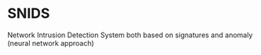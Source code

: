 # SNIDS
Network Intrusion Detection System both based on signatures and anomaly (neural network approach)
